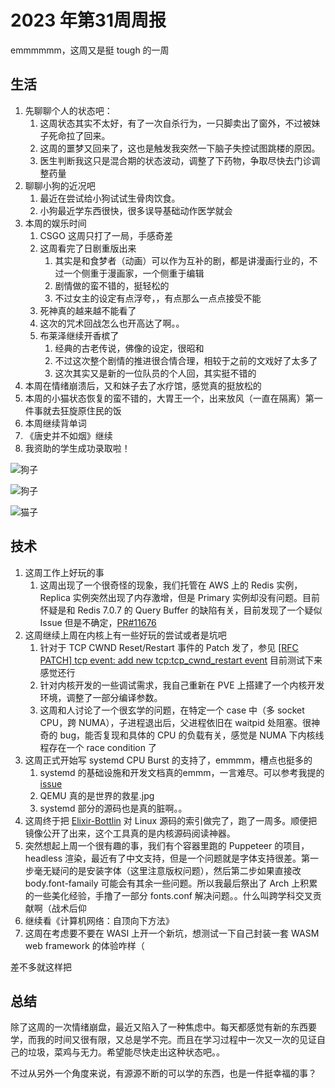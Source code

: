 # 2023 年第31周周报

emmmmmm，这周又是挺 tough 的一周

## 生活

1. 先聊聊个人的状态吧：
    1. 这周状态其实不太好，有了一次自杀行为，一只脚卖出了窗外，不过被妹子死命拉了回来。
    2. 这周的噩梦又回来了，这也是触发我突然一下脑子失控试图跳楼的原因。
    3. 医生判断我这只是混合期的状态波动，调整了下药物，争取尽快去门诊调整药量
2. 聊聊小狗的近况吧
    1. 最近在尝试给小狗试试生骨肉饮食。
    2. 小狗最近学东西很快，很多误导基础动作医学就会
3. 本周的娱乐时间
    1. CSGO 这周只打了一局，手感奇差
    2. 这周看完了日剧重版出来
        1. 其实是和食梦者（动画）可以作为互补的剧，都是讲漫画行业的，不过一个侧重于漫画家，一个侧重于编辑
        2. 剧情做的蛮不错的，挺轻松的
        3. 不过女主的设定有点浮夸，，有点那么一点点接受不能
    3. 死神真的越来越不能看了
    4. 这次的咒术回战怎么也开高达了啊。。
    5. 布莱泽继续开香槟了
        1. 经典的古老传说，佛像的设定，很昭和
        2. 不过这次整个剧情的推进很合情合理，相较于之前的文戏好了太多了
        3. 这次其实又是新的一位队员的个人回，其实挺不错的
4. 本周在情绪崩溃后，又和妹子去了水疗馆，感觉真的挺放松的
5. 本周的小猫状态恢复的蛮不错的，大胃王一个，出来放风（一直在隔离）第一件事就去狂旋原住民的饭
6. 本周继续背单词
7. 《唐史并不如烟》继续
8. 我资助的学生成功录取啦！

![狗子](https://github.com/Zheaoli/zheaoli.github.io/assets/7054676/33dd3165-9276-4b03-a041-ee9d8a6eaa1b)

![狗子](https://github.com/Zheaoli/zheaoli.github.io/assets/7054676/97559b8a-6d79-4733-9325-27c6d04aca3a)

![猫子](https://github.com/Zheaoli/zheaoli.github.io/assets/7054676/f51c0a55-7b88-403c-a22d-eb81b01009a1)

## 技术

1. 这周工作上好玩的事
    1. 这周出现了一个很奇怪的现象，我们托管在 AWS 上的 Redis 实例，Replica 实例突然出现了内存激增，但是 Primary 实例却没有问题。目前怀疑是和 Redis 7.0.7 的 Query Buffer 的缺陷有关，目前发现了一个疑似 Issue 但是不确定，[PR#11676](https://github.com/redis/redis/pull/11676)
2. 这周继续上周在内核上有一些好玩的尝试或者是坑吧
    1. 针对于 TCP CWND Reset/Restart 事件的 Patch 发了，参见 [[RFC PATCH] tcp event: add new tcp:tcp_cwnd_restart event](https://lore.kernel.org/linux-trace-kernel/20230806075216.13378-1-me@manjusaka.me/T/#u) 目前测试下来感觉还行
    2. 针对内核开发的一些调试需求，我自己重新在 PVE 上搭建了一个内核开发环境，调整了一部分编译参数。
    3. 这周和人讨论了一个很玄学的问题，在特定一个 case 中（多 socket CPU，跨 NUMA），子进程退出后，父进程依旧在 waitpid 处阻塞。很神奇的 bug，能否复现和具体的 CPU 的负载有关，感觉是 NUMA 下内核线程存在一个 race condition 了
3. 这周正式开始写 systemd CPU Burst 的支持了，emmmm，槽点也挺多的
    1. systemd 的基础设施和开发文档真的emmm，一言难尽。可以参考我提的 [issue](https://github.com/systemd/systemd/issues/created_by/Zheaoli)
    2. QEMU 真的是世界的救星.jpg
    3. systemd 部分的源码也是真的脏啊。。
4. 这周终于把 [Elixir-Bottlin](https://elixir.bootlin.com/linux/latest/source) 对 Linux 源码的索引做完了，跑了一周多。顺便把镜像公开了出来，这个工具真的是内核源码阅读神器。
5. 突然想起上周一个很有趣的事，我们有个容器里跑的 Puppeteer 的项目，headless 渲染，最近有了中文支持，但是一个问题就是字体支持很差。第一步毫无疑问的是安装字体（这里注意版权问题），然后第二步如果直接改 body.font-famaily 可能会有其余一些问题。所以我最后祭出了 Arch 上积累的一些美化经验，手撸了一部分 fonts.conf 解决问题。。什么叫跨学科交叉贡献啊（战术后仰
6. 继续看《计算机网络：自顶向下方法》
7. 这周在考虑要不要在 WASI 上开一个新坑，想测试一下自己封装一套 WASM web framework 的体验咋样（

差不多就这样把

## 总结

除了这周的一次情绪崩盘，最近又陷入了一种焦虑中。每天都感觉有新的东西要学，而我的时间又很有限，又总是学不完。而且在学习过程中一次又一次的见证自己的垃圾，菜鸡与无力。希望能尽快走出这种状态吧。。

不过从另外一个角度来说，有源源不断的可以学的东西，也是一件挺幸福的事？

